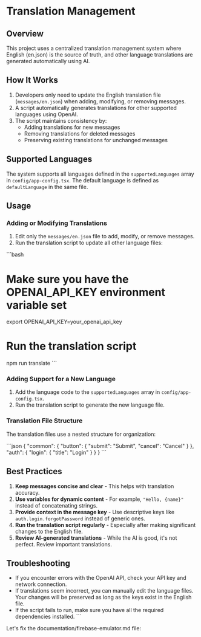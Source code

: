 # Translation Management

## Overview

This project uses a centralized translation management system where English (en.json) is the source of truth, and other language translations are generated automatically using AI.

## How It Works

1. Developers only need to update the English translation file (`messages/en.json`) when adding, modifying, or removing messages.
2. A script automatically generates translations for other supported languages using OpenAI.
3. The script maintains consistency by:
   - Adding translations for new messages
   - Removing translations for deleted messages
   - Preserving existing translations for unchanged messages

## Supported Languages

The system supports all languages defined in the `supportedLanguages` array in `config/app-config.tsx`. 
The default language is defined as `defaultLanguage` in the same file.

## Usage

### Adding or Modifying Translations

1. Edit only the `messages/en.json` file to add, modify, or remove messages.
2. Run the translation script to update all other language files:

\`\`\`bash
# Make sure you have the OPENAI_API_KEY environment variable set
export OPENAI_API_KEY=your_openai_api_key

# Run the translation script
npm run translate
\`\`\`

### Adding Support for a New Language

1. Add the language code to the `supportedLanguages` array in `config/app-config.tsx`.
2. Run the translation script to generate the new language file.

### Translation File Structure

The translation files use a nested structure for organization:

\`\`\`json
{
  "common": {
    "button": {
      "submit": "Submit",
      "cancel": "Cancel"
    }
  },
  "auth": {
    "login": {
      "title": "Login"
    }
  }
}
\`\`\`

## Best Practices

1. **Keep messages concise and clear** - This helps with translation accuracy.
2. **Use variables for dynamic content** - For example, `"Hello, {name}"` instead of concatenating strings.
3. **Provide context in the message key** - Use descriptive keys like `auth.login.forgotPassword` instead of generic ones.
4. **Run the translation script regularly** - Especially after making significant changes to the English file.
5. **Review AI-generated translations** - While the AI is good, it's not perfect. Review important translations.

## Troubleshooting

- If you encounter errors with the OpenAI API, check your API key and network connection.
- If translations seem incorrect, you can manually edit the language files. Your changes will be preserved as long as the keys exist in the English file.
- If the script fails to run, make sure you have all the required dependencies installed.
\`\`\`

Let's fix the documentation/firebase-emulator.md file:
